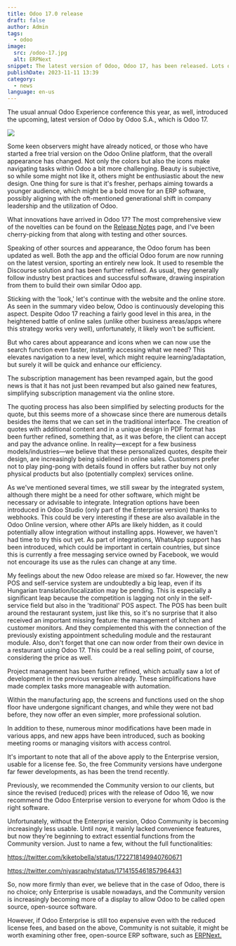 ```yaml
---
title: Odoo 17.0 release
draft: false
author: Admin
tags:
  - odoo
image:
  src: /odoo-17.jpg
  alt: ERPNext
snippet: The latest version of Odoo, Odoo 17, has been released. Lots of novelties, huge opportunities, and important decisions.
publishDate: 2023-11-11 13:39
category:
  - news
language: en-us
---
```


The usual annual Odoo Experience conference this year, as well, introduced the upcoming, latest version of Odoo by Odoo S.A., which is Odoo 17.

<img src="/images/odoo-17.jpg">

Some keen observers might have already noticed, or those who have started a free trial version on the Odoo Online platform, that the overall appearance has changed. Not only the colors but also the icons make navigating tasks within Odoo a bit more challenging. Beauty is subjective, so while some might not like it, others might be enthusiastic about the new design. One thing for sure is that it's fresher, perhaps aiming towards a younger audience, which might be a bold move for an ERP software, possibly aligning with the oft-mentioned generational shift in company leadership and the utilization of Odoo.

What innovations have arrived in Odoo 17? The most comprehensive view of the novelties can be found on the <a href="https://www.odoo.com/odoo-17-release-notes">Release Notes</a> page, and I've been cherry-picking from that along with testing and other sources.

Speaking of other sources and appearance, the Odoo forum has been updated as well. Both the app and the official Odoo forum are now running on the latest version, sporting an entirely new look. It used to resemble the Discourse solution and has been further refined. As usual, they generally follow industry best practices and successful software, drawing inspiration from them to build their own similar Odoo app.

Sticking with the 'look,' let's continue with the website and the online store. As seen in the summary video below, Odoo is continuously developing this aspect. Despite Odoo 17 reaching a fairly good level in this area, in the heightened battle of online sales (unlike other business areas/apps where this strategy works very well), unfortunately, it likely won't be sufficient.

But who cares about appearance and icons when we can now use the search function even faster, instantly accessing what we need? This elevates navigation to a new level, which might require learning/adaptation, but surely it will be quick and enhance our efficiency.

The subscription management has been revamped again, but the good news is that it has not just been revamped but also gained new features, simplifying subscription management via the online store.

The quoting process has also been simplified by selecting products for the quote, but this seems more of a showcase since there are numerous details besides the items that we can set in the traditional interface. The creation of quotes with additional content and in a unique design in PDF format has been further refined, something that, as it was before, the client can accept and pay the advance online. In reality—except for a few business models/industries—we believe that these personalized quotes, despite their design, are increasingly being sidelined in online sales. Customers prefer not to play ping-pong with details found in offers but rather buy not only physical products but also (potentially complex) services online.

As we've mentioned several times, we still swear by the integrated system, although there might be a need for other software, which might be necessary or advisable to integrate. Integration options have been introduced in Odoo Studio (only part of the Enterprise version) thanks to webhooks. This could be very interesting if these are also available in the Odoo Online version, where other APIs are likely hidden, as it could potentially allow integration without installing apps. However, we haven't had time to try this out yet. As part of integrations, WhatsApp support has been introduced, which could be important in certain countries, but since this is currently a free messaging service owned by Facebook, we would not encourage its use as the rules can change at any time.

My feelings about the new Odoo release are mixed so far. However, the new POS and self-service system are undoubtedly a big leap, even if its Hungarian translation/localization may be pending. This is especially a significant leap because the competition is lagging not only in the self-service field but also in the 'traditional' POS aspect. The POS has been built around the restaurant system, just like this, so it's no surprise that it also received an important missing feature: the management of kitchen and customer monitors. And they complemented this with the connection of the previously existing appointment scheduling module and the restaurant module. Also, don't forget that one can now order from their own device in a restaurant using Odoo 17. This could be a real selling point, of course, considering the price as well.

Project management has been further refined, which actually saw a lot of development in the previous version already. These simplifications have made complex tasks more manageable with automation.

Within the manufacturing app, the screens and functions used on the shop floor have undergone significant changes, and while they were not bad before, they now offer an even simpler, more professional solution.

In addition to these, numerous minor modifications have been made in various apps, and new apps have been introduced, such as booking meeting rooms or managing visitors with access control.

It's important to note that all of the above apply to the Enterprise version, usable for a license fee. So, the free Community versions have undergone far fewer developments, as has been the trend recently.

Previously, we recommended the Community version to our clients, but since the revised (reduced) prices with the release of Odoo 16, we now recommend the Odoo Enterprise version to everyone for whom Odoo is the right software.

Unfortunately, without the Enterprise version, Odoo Community is becoming increasingly less usable. Until now, it mainly lacked convenience features, but now they're beginning to extract essential functions from the Community version. Just to name a few, without the full functionalities:

<a href="https://twitter.com/kiketobella/status/1722718149940760671">https://twitter.com/kiketobella/status/1722718149940760671</a>

<a href="https://twitter.com/niyasraphy/status/1714155461857964431">https://twitter.com/niyasraphy/status/1714155461857964431</a>

So, now more firmly than ever, we believe that in the case of Odoo, there is no choice; only Enterprise is usable nowadays, and the Community version is increasingly becoming more of a display to allow Odoo to be called open source, open-source software.

However, if Odoo Enterprise is still too expensive even with the reduced license fees, and based on the above, Community is not suitable, it might be worth examining other free, open-source ERP software, such as <a href="https://www.monolithon.com/erpnext">ERPNext.</a>
